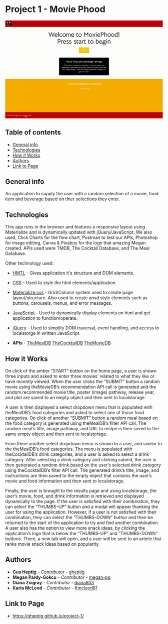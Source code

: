 # Project 1 - Movie Phood

![Project-1](./assets/img/MoviePhoodProject.gif)

## Table of contents
* [General info](#general-info)
* [Technologies](#technologies)
* [How it Works](#how-it-works)
* [Authors](#authors)
* [Link to Page](#link-to-page)

## General info
An application to supply the user with a random selection of a movie, food item and beverage based on thier selections they enter.
    
## Technologies
This app runs in the browser and features a responsive layout using Materialize and is dynamically updated with jQuery/JavaScript. We also used, Click Charts for the flow chart, Postman to test our APIs, Photoshop for image editing, Canva & Pixaboy for the logo that amazing Megan created. APIs used were TMDB, The Cocktail Database, and The Meal Database.

Other technology used: 

* [HMTL](https://developer.mozilla.org/en-US/docs/Web/HTML) - Gives application it's structure and DOM elements.
* [CSS](https://developer.mozilla.org/en-US/docs/Web/CSS) - Used to style the html elements/application.
* [Materialize.css](https://materializecss.com/) - Grid/Column system used to create page layout/structure.  Also used to create ansd style elements such as buttons, carousels, menus, and error messages.
* [JavaScript](https://developer.mozilla.org/en-US/docs/Web/JavaScript) - Used to dynamically display elements on html and get application to function/operate.
* [jQuery](https://jquery.com/) -  Used to simplify DOM traversal, event handling, and access to localstorge in written JavaScript.

* **APIs** -
[TheMealDB](https://www.themealdb.com/api.php)
[TheCocktailDB](https://www.thecocktaildb.com/api.php)
[TheMovieDB](https://www.themoviedb.org/)

## How it Works
On click of the amber “START” button on the home page, a user is shown three inputs and asked to enter three movies’ related to what they like or have recently viewed.  When the user clicks the “SUBMIT” button a random movie using theMovieDB’s recommendation API call is generated and the random recommended movie title, poster (image) pathway, release year, and plot are saved to an empty object and then sent to localstorage. 

A user is then displayed a select dropdown menu that is populated with theMealDB’s food categories and asked to select one of those food categories.  On click of another “SUBMIT” button a random meal based on the food category is generated using theMealDB’s filter API call.  The random meal’s title, image pathway, and URL to recipe is then saved to the same empty object and then sent to localstorage.

From there another select dropdown menu is shown to a user, and similar to the theMealDB’s food categories. The menu is populated with theCocktailDB’s drink categories, and a user is asked to select a drink category.   After selecting a drink category and clicking submit, the user is then generated a random drink based on the user’s selected drink category using theCocktailDB’s filter API call.  The generated drink’s title, image, and instructions are then saved to the empty object that contains the user’s movie and food information and then sent to localstorage.

Finally, the user is brought to the results page and using localstorage, the user’s movie, food, and drink information is retrieved and displayed dynamically to the page.  If the user is satisfied with their combination, they can select the “THUMBS-UP” button and a modal will appear thanking the user for using the application.  However, if a user is not satisfied with their combination, they can select the “THUMBS-DOWN” button and then be returned to the start of the application to try and find another combination. A user also has the option to view more snack ideas, by clicking the application’s logo that is below the “THUMBS-UP” and ”THUMBS-DOWN” buttons.  There, a new tab will open, and a user will be sent to an article that ranks movie snack ideas based on popularity.

## Authors

* **Gus Heptig** - *Contributor* - [gheptig](https://github.com/gheptig)
* **Megan Pardy-Gokcu** - *Contributor* - [megan-pg](https://github.com/megan-pg)
* **Diana Zsigray** - *Contributor* - [diana603](https://github.com/diana603)
* **Karla McLeod** - *Contributor* - [Kmcleod81](https://github.com/Kmcleod81)

## Link to Page

* https://gheptig.github.io/project-1/
